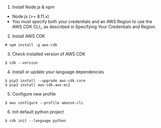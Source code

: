 1. Install Node.js & npm
* Node.js (>= 8.11.x)
* You must specify both your credentials and an AWS Region to use the AWS CDK CLI;, as described in Specifying Your Credentials and Region.

2. Install AWS CDK
```
# npm install -g aws-cdk
```

3. Check installed version of AWS CDK
```
$ cdk --version
```

4. Install or update your language dependencies
```
$ pip3 install --upgrade aws-cdk.core
$ pip3 install aws-cdk.aws-ec2
```

5. Configure new profile
```
$ aws configure --profile amazon-cli
```

6. Init default python project
```
$ cdk init --language python
```
